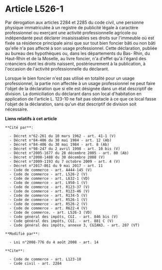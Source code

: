 # Article L526-1

Par dérogation aux articles 2284 et 2285 du code civil, une personne physique immatriculée à un registre de publicité légale
à caractère professionnel ou exerçant une activité professionnelle agricole ou indépendante peut déclarer insaisissables ses
droits sur l'immeuble où est fixée sa résidence principale ainsi que sur tout bien foncier bâti ou non bâti qu'elle n'a pas
affecté à son usage professionnel. Cette déclaration, publiée au bureau des hypothèques ou, dans les départements du Bas-
Rhin, du Haut-Rhin et de la Moselle, au livre foncier, n'a d'effet qu'à l'égard des créanciers dont les droits naissent,
postérieurement à la publication, à l'occasion de l'activité professionnelle du déclarant. 

Lorsque le bien foncier n'est pas utilisé en totalité pour un usage professionnel, la partie non affectée à un usage
professionnel ne peut faire l'objet de la déclaration que si elle est désignée dans un état descriptif de division. La
domiciliation du déclarant dans son local d'habitation en application de l'article L. 123-10 ne fait pas obstacle à ce que ce
local fasse l'objet de la déclaration, sans qu'un état descriptif de division soit nécessaire.

**Liens relatifs à cet article**

	**Cité par**:

	  - Décret n°62-261 du 10 mars 1962 - art. 41-1 (V)
	  - Décret n°84-406 du 30 mai 1984 - art. 12 (Ab)
	  - Décret n°84-406 du 30 mai 1984 - art. 8 (Ab)
	  - Décret n°98-247 du 2 avril 1998 - art. 10 bis (V)
	  - Décret n°2005-1677 du 28 décembre 2005 - art. 80 (Ab)
	  - Décret n°2008-1488 du 30 décembre 2008 (V)
	  - Décret n°2009-1193 du 7 octobre 2009 - art. 4 (V)
	  - Décret n°2017-861 du 9 mai 2017 - art. 11
	  - Code de commerce - art. A444-145 (V)
	  - Code de commerce - art. L526-2 (V)
	  - Code de commerce - art. L632-1 (VD)
	  - Code de commerce - art. L950-1 (V)
	  - Code de commerce - art. R123-37 (V)
	  - Code de commerce - art. R123-46 (V)
	  - Code de commerce - art. R134-5 (V)
	  - Code de commerce - art. R526-1 (V)
	  - Code de commerce - art. R526-2 (V)
	  - Code de commerce - art. R622-4 (V)
	  - Code de commerce. - art. L526-3 (VD)
	  - Code général des impôts, CGI. - art. 846 bis (V)
	  - Code général des impôts, CGI. - art. 881 C (V)
	  - Code général des impôts, annexe 3, CGIAN3. - art. 287 (VT)

	**Modifié par**:

	  - Loi n°2008-776 du 4 août 2008 - art. 14

	**Cite**:

	  - Code de commerce - art. L123-10
	  - Code civil - art. 2284
